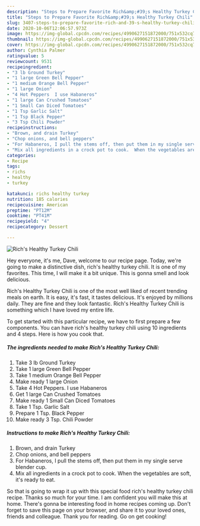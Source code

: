 ```yaml
---
description: "Steps to Prepare Favorite Rich&amp;#39;s Healthy Turkey Chili"
title: "Steps to Prepare Favorite Rich&amp;#39;s Healthy Turkey Chili"
slug: 3407-steps-to-prepare-favorite-rich-and-39-s-healthy-turkey-chili
date: 2020-10-06T12:06:57.973Z
image: https://img-global.cpcdn.com/recipes/4990627151872000/751x532cq70/richs-healthy-turkey-chili-recipe-main-photo.jpg
thumbnail: https://img-global.cpcdn.com/recipes/4990627151872000/751x532cq70/richs-healthy-turkey-chili-recipe-main-photo.jpg
cover: https://img-global.cpcdn.com/recipes/4990627151872000/751x532cq70/richs-healthy-turkey-chili-recipe-main-photo.jpg
author: Cynthia Palmer
ratingvalue: 5
reviewcount: 9531
recipeingredient:
- "3 lb Ground Turkey"
- "1 large Green Bell Pepper"
- "1 medium Orange Bell Pepper"
- "1 large Onion"
- "4 Hot Peppers  I use Habaneros"
- "1 large Can Crushed Tomatoes"
- "1 Small Can Diced Tomatoes"
- "1 Tsp Garlic Salt"
- "1 Tsp Black Pepper"
- "3 Tsp Chili Powder"
recipeinstructions:
- "Brown, and drain Turkey"
- "Chop onions, and bell peppers"
- "For Habaneros, I pull the stems off, then put them in my single serve blender cup."
- "Mix all ingredients in a crock pot to cook.  When the vegetables are soft, it&#39;s ready to eat."
categories:
- Recipe
tags:
- richs
- healthy
- turkey

katakunci: richs healthy turkey 
nutrition: 185 calories
recipecuisine: American
preptime: "PT12M"
cooktime: "PT41M"
recipeyield: "4"
recipecategory: Dessert

---
```



![Rich&#39;s Healthy Turkey Chili](https://img-global.cpcdn.com/recipes/4990627151872000/751x532cq70/richs-healthy-turkey-chili-recipe-main-photo.jpg)

Hey everyone, it's me, Dave, welcome to our recipe page. Today, we're going to make a distinctive dish, rich&#39;s healthy turkey chili. It is one of my favorites. This time, I will make it a bit unique. This is gonna smell and look delicious.



Rich&#39;s Healthy Turkey Chili is one of the most well liked of recent trending meals on earth. It is easy, it's fast, it tastes delicious. It's enjoyed by millions daily. They are fine and they look fantastic. Rich&#39;s Healthy Turkey Chili is something which I have loved my entire life.


To get started with this particular recipe, we have to first prepare a few components. You can have rich&#39;s healthy turkey chili using 10 ingredients and 4 steps. Here is how you cook that.

<!--inarticleads1-->

##### The ingredients needed to make Rich&#39;s Healthy Turkey Chili:

1. Take 3 lb Ground Turkey
1. Take 1 large Green Bell Pepper
1. Take 1 medium Orange Bell Pepper
1. Make ready 1 large Onion
1. Take 4 Hot Peppers.  I use Habaneros
1. Get 1 large Can Crushed Tomatoes
1. Make ready 1 Small Can Diced Tomatoes
1. Take 1 Tsp. Garlic Salt
1. Prepare 1 Tsp. Black Pepper
1. Make ready 3 Tsp. Chili Powder




<!--inarticleads2-->

##### Instructions to make Rich&#39;s Healthy Turkey Chili:

1. Brown, and drain Turkey
1. Chop onions, and bell peppers
1. For Habaneros, I pull the stems off, then put them in my single serve blender cup.
1. Mix all ingredients in a crock pot to cook.  When the vegetables are soft, it&#39;s ready to eat.




So that is going to wrap it up with this special food rich&#39;s healthy turkey chili recipe. Thanks so much for your time. I am confident you will make this at home. There's gonna be interesting food in home recipes coming up. Don't forget to save this page on your browser, and share it to your loved ones, friends and colleague. Thank you for reading. Go on get cooking!
